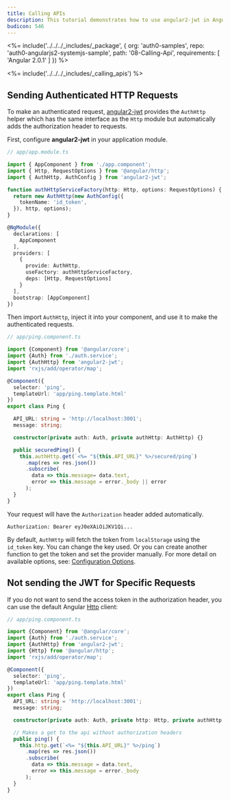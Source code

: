 ```yaml
---
title: Calling APIs
description: This tutorial demonstrates how to use angular2-jwt in Angular applications to make authenticated API calls
budicon: 546
---
```


<%= include('../../../_includes/_package', {
  org: 'auth0-samples',
  repo: 'auth0-angularjs2-systemjs-sample',
  path: '08-Calling-Api',
  requirements: [
    'Angular 2.0.1'
  ]
}) %>

<%= include('../../../_includes/_calling_apis') %>

## Sending Authenticated HTTP Requests

To make an authenticated request, [angular2-jwt](https://github.com/auth0/angular2-jwt) provides the `AuthHttp` helper which has the same interface as the `Http` module but automatically adds the authorization header to requests.

First, configure **angular2-jwt** in your application module.

```typescript
// app/app.module.ts

import { AppComponent } from './app.component';
import { Http, RequestOptions } from '@angular/http';
import { AuthHttp, AuthConfig } from 'angular2-jwt';

function authHttpServiceFactory(http: Http, options: RequestOptions) {
  return new AuthHttp(new AuthConfig({
    tokenName: 'id_token',
  }), http, options);
}

@NgModule({
  declarations: [
    AppComponent
  ],
  providers: [
    {
      provide: AuthHttp,
      useFactory: authHttpServiceFactory,
      deps: [Http, RequestOptions]
    }
  ],
  bootstrap: [AppComponent]
})
```

Then import `AuthHttp`, inject it into your component, and use it to make the authenticated requests.

```typescript
// app/ping.component.ts

import {Component} from '@angular/core';
import {Auth} from './auth.service';
import {AuthHttp} from 'angular2-jwt';
import 'rxjs/add/operator/map';

@Component({
  selector: 'ping',
  templateUrl: 'app/ping.template.html'
})
export class Ping {

  API_URL: string = 'http://localhost:3001';
  message: string;

  constructor(private auth: Auth, private authHttp: AuthHttp) {}

  public securedPing() {
    this.authHttp.get(`<%= "${this.API_URL}" %>/secured/ping`)
      .map(res => res.json())
      .subscribe(
        data => this.message= data.text,
        error => this.message = error._body || error
      );
  }
}
```

Your request will have the `Authorization` header added automatically.

`Authorization: Bearer eyJ0eXAiOiJKV1Qi...`

By default, `AuthHttp` will fetch the token from `localStorage` using the `id_token` key. You can change the key used. Or you can create another function to get the token and set the provider manually. For more detail on available options, see: [Configuration Options](https://github.com/auth0/angular2-jwt#configuration-options).

## Not sending the JWT for Specific Requests

If you do not want to send the access token in the authorization header, you can use the default Angular [Http](https://angular.io/docs/ts/latest/guide/server-communication.html) client:

```typescript
// app/ping.component.ts

import {Component} from '@angular/core';
import {Auth} from './auth.service';
import {AuthHttp} from 'angular2-jwt';
import {Http} from '@angular/http';
import 'rxjs/add/operator/map';

@Component({
  selector: 'ping',
  templateUrl: 'app/ping.template.html'
})
export class Ping {
  API_URL: string = 'http://localhost:3001';
  message: string;

  constructor(private auth: Auth, private http: Http, private authHttp: AuthHttp) {}

  // Makes a get to the api without authorization headers
  public ping() {
    this.http.get(`<%= "${this.API_URL}" %>/ping`)
      .map(res => res.json())
      .subscribe(
        data => this.message = data.text,
        error => this.message = error._body
      );
  }
}
```

